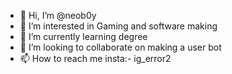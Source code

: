 - 👋 Hi, I’m @neob0y
- 👀 I’m interested in Gaming and software making 
- 🌱 I’m currently learning degree 
- 💞️ I’m looking to collaborate on making a user bot 
- 📫 How to reach me insta:- ig_error2 

<!---
neob0y/neob0y is a ✨ special ✨ repository because its `README.md` (this file) appears on your GitHub profile.
You can click the Preview link to take a look at your changes.
--->
